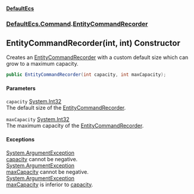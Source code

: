 #### [DefaultEcs](./index.md 'index')
### [DefaultEcs.Command](./DefaultEcs-Command.md 'DefaultEcs.Command').[EntityCommandRecorder](./DefaultEcs-Command-EntityCommandRecorder.md 'DefaultEcs.Command.EntityCommandRecorder')
## EntityCommandRecorder(int, int) Constructor
Creates an [EntityCommandRecorder](./DefaultEcs-Command-EntityCommandRecorder.md 'DefaultEcs.Command.EntityCommandRecorder') with a custom default size which can grow to a maximum capacity.  
```csharp
public EntityCommandRecorder(int capacity, int maxCapacity);
```
#### Parameters
<a name='DefaultEcs-Command-EntityCommandRecorder-EntityCommandRecorder(int_int)-capacity'></a>
`capacity` [System.Int32](https://docs.microsoft.com/en-us/dotnet/api/System.Int32 'System.Int32')  
The default size of the [EntityCommandRecorder](./DefaultEcs-Command-EntityCommandRecorder.md 'DefaultEcs.Command.EntityCommandRecorder').  
  
<a name='DefaultEcs-Command-EntityCommandRecorder-EntityCommandRecorder(int_int)-maxCapacity'></a>
`maxCapacity` [System.Int32](https://docs.microsoft.com/en-us/dotnet/api/System.Int32 'System.Int32')  
The maximum capacity of the [EntityCommandRecorder](./DefaultEcs-Command-EntityCommandRecorder.md 'DefaultEcs.Command.EntityCommandRecorder').  
  
#### Exceptions
[System.ArgumentException](https://docs.microsoft.com/en-us/dotnet/api/System.ArgumentException 'System.ArgumentException')  
[capacity](#DefaultEcs-Command-EntityCommandRecorder-EntityCommandRecorder(int_int)-capacity 'DefaultEcs.Command.EntityCommandRecorder.EntityCommandRecorder(int, int).capacity') cannot be negative.  
[System.ArgumentException](https://docs.microsoft.com/en-us/dotnet/api/System.ArgumentException 'System.ArgumentException')  
[maxCapacity](#DefaultEcs-Command-EntityCommandRecorder-EntityCommandRecorder(int_int)-maxCapacity 'DefaultEcs.Command.EntityCommandRecorder.EntityCommandRecorder(int, int).maxCapacity') cannot be negative.  
[System.ArgumentException](https://docs.microsoft.com/en-us/dotnet/api/System.ArgumentException 'System.ArgumentException')  
[maxCapacity](#DefaultEcs-Command-EntityCommandRecorder-EntityCommandRecorder(int_int)-maxCapacity 'DefaultEcs.Command.EntityCommandRecorder.EntityCommandRecorder(int, int).maxCapacity') is inferior to [capacity](#DefaultEcs-Command-EntityCommandRecorder-EntityCommandRecorder(int_int)-capacity 'DefaultEcs.Command.EntityCommandRecorder.EntityCommandRecorder(int, int).capacity').  
